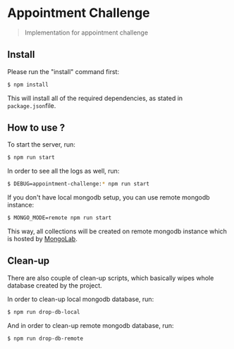 
#  Appointment Challenge

> Implementation for appointment challenge

## Install

Please run the "install" command first:

```sh
$ npm install
```

This will install all of the required dependencies, as stated in `package.json`file.


## How to use ?


To start the server, run:

```sh
$ npm run start
```

In order to see all the logs as well, run:

```sh
$ DEBUG=appointment-challenge:* npm run start
```

If you don't have local mongodb setup, you can use remote mongodb instance:

```sh
$ MONGO_MODE=remote npm run start
```

This way, all collections will be created on remote mongodb instance which is hosted by [MongoLab](https://mlab.com).

## Clean-up

There are also couple of clean-up scripts, which basically wipes whole database created by the project.

In order to clean-up local mongodb database, run:

```sh
$ npm run drop-db-local
```

And in order to clean-up remote mongodb database, run:

```sh
$ npm run drop-db-remote
```
